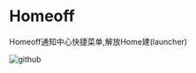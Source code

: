 # Homeoff
Homeoff通知中心快捷菜单,解放Home建(launcher)


![github](https://github.com/lizyyy/Homeoff/blob/master/1.PNG)
